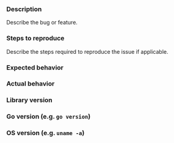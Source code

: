 <!--- Just have a general question? Join us on https://gitter.im/nem-toolchain/Lobby -->

<!--- Please follow the follow template for every bug -->

### Description

Describe the bug or feature.

### Steps to reproduce

Describe the steps required to reproduce the issue if applicable.

### Expected behavior

### Actual behavior

### Library version

### Go version (e.g. `go version`)

### OS version (e.g. `uname -a`)
